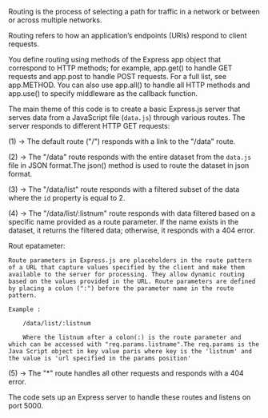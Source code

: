 Routing is the process of selecting a path for traffic in a network or between or across multiple networks.

Routing refers to how an application’s endpoints (URIs) respond to client requests.

You define routing using methods of the Express app object that correspond to HTTP methods; for example, app.get() to handle GET requests and app.post to handle POST requests. For a full list, see app.METHOD. You can also use app.all() to handle all HTTP methods and app.use() to specify middleware as the callback function.

The main theme of this code is to create a basic Express.js server that serves data from a JavaScript file (`data.js`) through various routes. The server responds to different HTTP GET requests:

(1) ->  The default route ("/") responds with a link to the "/data" route.

(2) ->  The "/data" route responds with the entire dataset from the `data.js` file in JSON format.The json() method is used to route the dataset in json format.

(3) ->  The "/data/list" route responds with a filtered subset of the data where the `id` property is equal to 2.

(4) ->  The "/data/list/:listnum" route responds with data filtered based on a specific name provided as a route parameter. If the name exists in the dataset, it returns the filtered data; otherwise, it responds with a 404 error.

Rout epatameter: 

    Route parameters in Express.js are placeholders in the route pattern of a URL that capture values specified by the client and make them available to the server for processing. They allow dynamic routing based on the values provided in the URL. Route parameters are defined by placing a colon (":") before the parameter name in the route pattern.

    Example : 

        /data/list/:listnum

        Where the listnum after a colon(:) is the route parameter and which can be accessed with "req.params.listname".The req.params is the Java Script object in key value paris where key is the 'listnum' and the value is 'url specified in the params position'

    
(5) ->  The "*" route handles all other requests and responds with a 404 error.


The code sets up an Express server to handle these routes and listens on port 5000.